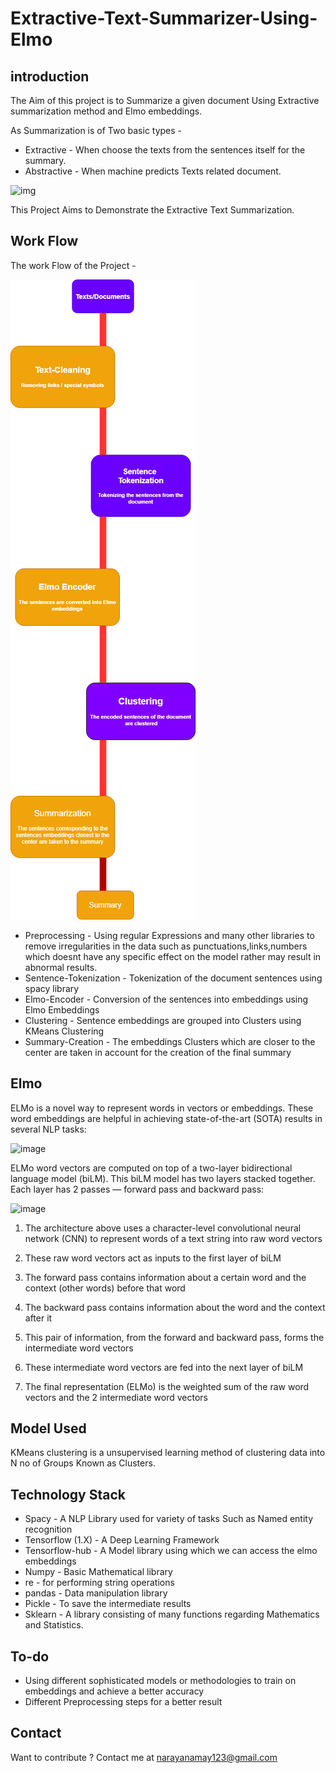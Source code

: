 # Extractive-Text-Summarizer-Using-Elmo
## introduction
The Aim of this project is to Summarize a given document Using Extractive summarization method and Elmo embeddings.

As Summarization is of Two basic types -
* Extractive - When choose the texts from the sentences itself for the summary.
* Abstractive - When machine predicts Texts related document.

![img](https://cdn.analyticsvidhya.com/wp-content/uploads/2019/05/13.jpg)

This Project Aims to Demonstrate the Extractive Text Summarization.
## Work Flow
The work Flow of the Project - 

![img](https://github.com/gd1m3y/Text-Summarizer-Using-Elmo/blob/master/extractive.png)

* Preprocessing - Using regular Expressions and many other libraries to remove irregularities in the data such as punctuations,links,numbers which doesnt have any specific effect on the model rather may result in abnormal results.
* Sentence-Tokenization - Tokenization of the document sentences using spacy library
* Elmo-Encoder - Conversion of the sentences into embeddings using Elmo Embeddings
* Clustering - Sentence embeddings are grouped into Clusters using KMeans Clustering
* Summary-Creation - The embeddings Clusters which are closer to the center are taken in account for the creation of the final summary
## Elmo
ELMo is a novel way to represent words in vectors or embeddings. These word embeddings are helpful in achieving state-of-the-art (SOTA) results in several NLP tasks:

![image](https://cdn.analyticsvidhya.com/wp-content/uploads/2019/03/SOTA-ELMo_2-300x257.png)

ELMo word vectors are computed on top of a two-layer bidirectional language model (biLM). This biLM model has two layers stacked together. Each layer has 2 passes — forward pass and backward pass:

![image](https://cdn.analyticsvidhya.com/wp-content/uploads/2019/03/output_YyJc8E.gif)

1. The architecture above uses a character-level convolutional neural network (CNN) to represent words of a text string into raw word vectors

2. These raw word vectors act as inputs to the first layer of biLM

3. The forward pass contains information about a certain word and the context (other words) before that word

4. The backward pass contains information about the word and the context after it

5. This pair of information, from the forward and backward pass, forms the intermediate word vectors

6. These intermediate word vectors are fed into the next layer of biLM

7. The final representation (ELMo) is the weighted sum of the raw word vectors and the 2 intermediate word vectors

## Model Used 
KMeans clustering is a unsupervised learning method of clustering data into N no of Groups Known as Clusters.

## Technology Stack

* Spacy - A NLP Library used for variety of tasks Such as Named entity recognition
* Tensorflow (1.X) - A Deep Learning Framework 
* Tensorflow-hub - A Model library using which we can access the elmo embeddings 
* Numpy - Basic Mathematical library
* re - for performing string operations
* pandas - Data manipulation library
* Pickle - To save the intermediate results
* Sklearn - A library consisting of many functions regarding Mathematics and Statistics.
## To-do
* Using different sophisticated models or methodologies to train on embeddings and achieve a better accuracy
* Different Preprocessing steps for a better result
## Contact
Want to contribute ? Contact me at narayanamay123@gmail.com
